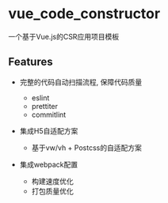 # vue_code_constructor

一个基于Vue.js的CSR应用项目模板


## Features

- 完整的代码自动扫描流程, 保障代码质量
  - eslint
  - prettiter
  - commitlint

- 集成H5自适配方案
  - 基于vw/vh + Postcss的自适配方案


- 集成webpack配置
  - 构建速度优化
  - 打包质量优化
